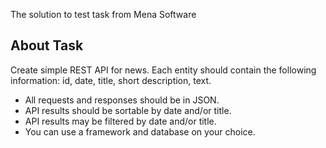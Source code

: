 <p>The solution to test task from Mena Software</p>

## About Task

Create simple REST API for news. Each entity should contain the following information: id, date, title, short description, text.

- All requests and responses should be in JSON.
- API results should be sortable by date and/or title.
- API results may be filtered by date and/or title.
- You can use a framework and database on your choice.